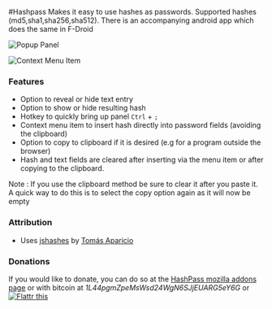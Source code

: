 #Hashpass
Makes it easy to use hashes as passwords. Supported hashes (md5,sha1,sha256,sha512). There is an accompanying android app which does the same in F-Droid

![Popup Panel](https://addons.cdn.mozilla.net/user-media/previews/full/160/160466.png?modified=1435162169)

![Context Menu Item](https://addons.cdn.mozilla.net/user-media/previews/full/160/160464.png?modified=1435162169)


### Features

* Option to reveal or hide text entry
* Option to show or hide resulting hash
* Hotkey to quickly bring up panel `Ctrl` + `;`
* Context menu item to insert hash directly into password fields (avoiding the clipboard)
* Option to copy to clipboard if it is desired (e.g for a program outside the browser)
* Hash and text fields are cleared after inserting via the menu item or after copying to the clipboard.

Note : If you use the clipboard method be sure to clear it after you paste it. A quick way to do this is to select the copy option again as it will now be empty


### Attribution

* Uses [jshashes](https://github.com/h2non/jshashes) by [Tomás Aparicio](https://github.com/h2non)

### Donations

If you would like to donate, you can do so at the
[HashPass mozilla addons page](https://addons.mozilla.org/en-US/firefox/addon/hashpass-firefox/) or with bitcoin at *1L44pgmZpeMsWsd24WgN6SJjEUARG5eY6G* or [
![Flattr this](https://button.flattr.com/flattr-badge-large.png)
](https://flattr.com/submit/auto?user_id=dillbyrne&url=https%3A%2F%2Fgithub.com%2Fdillbyrne%2Frandom-agent-spoofer)
